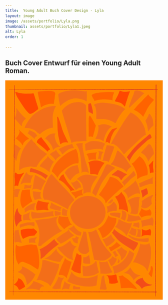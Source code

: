 ```yaml
---
title:  Young Adult Buch Cover Design - Lyla
layout: image
image: /assets/portfolio/Lyla.png
thumbnail: assets/portfolio/Lyla1.jpeg
alt: Lyla
order: 1

---
```



## Buch Cover Entwurf für einen Young Adult Roman.


![Lyla](../assets/portfolio/Lyla2.png)



